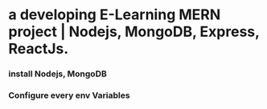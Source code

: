# a developing E-Learning MERN project | Nodejs, MongoDB, Express, ReactJs.

### install Nodejs, MongoDB

### Configure every env Variables

